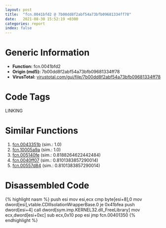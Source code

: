 ```yaml
---
layout: post
title:  "fcn.0041bfd2 @ 7b00dd8f2abf54a73bfb09681334ff78"
date:   2021-08-30 15:52:19 +0300
categories: report
index: false
---
```


# Generic Information
- **Function:** fcn.0041bfd2
- **Origin (md5):** 7b00dd8f2abf54a73bfb09681334ff78
- **VirusTotal:** [virustotal.com/gui/file/7b00dd8f2abf54a73bfb09681334ff78][virustotal_ref]

# Code Tags
<span class="tag" id="LINKING">LINKING</span>


# Similar Functions

1. [fcn.0043351b][similar_1_ref] (sim.: 1.0)
2. [fcn.10005a9a][similar_2_ref] (sim.: 1.0)
3. [fcn.005140fe][similar_3_ref] (sim.: 0.8188264622442484)
4. [fcn.0040ff07][similar_4_ref] (sim.: 0.8101383857290014)
5. [fcn.00557d84][similar_5_ref] (sim.: 0.8101383857290014)


# Disassembled Code

{% highlight nasm %}
push esi
mov esi,ecx
cmp byte[esi+8],0
mov dword[esi],vtable.CDllIsolationWrapperBase.0
je 0x41bfea
push dword[esi+4]
call dword[sym.imp.KERNEL32.dll_FreeLibrary]
mov ecx,dword[esi+0xc]
sub ecx,0x10
pop esi
jmp fcn.00401350
{% endhighlight %}


[similar_1_ref]: /report/fcn.0043351b@44e1ffcf4e71f4505c09d520fd75f1e4
[similar_2_ref]: /report/fcn.10005a9a@481b545f5c18f2fce1caac67ddc419e8
[similar_3_ref]: /report/fcn.005140fe@9c2b894b84f59672d8be2e984066f76f
[similar_4_ref]: /report/fcn.0040ff07@a1c6b07868a0eea8f4ee5a872aa71909
[similar_5_ref]: /report/fcn.00557d84@c60344b51fa39a329b92557d24ff7670
[virustotal_ref]: https://www.virustotal.com/gui/file/7b00dd8f2abf54a73bfb09681334ff78